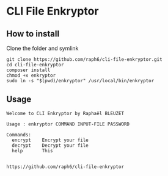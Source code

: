 # CLI File Enkryptor

## How to install
Clone the folder and symlink
```shell
git clone https://github.com/raph6/cli-file-enkryptor.git
cd cli-file-enkryptor
composer install
chmod +x enkryptor
sudo ln -s "$(pwd)/enkryptor" /usr/local/bin/enkryptor
```

## Usage
```
Welcome to CLI Enkryptor by Raphaël BLEUZET

Usage : enkryptor COMMAND INPUT-FILE PASSWORD

Commands:
  encrypt    Encrypt your file
  decrypt    Decrypt your file
  help       This 


https://github.com/raph6/cli-file-enkryptor
```